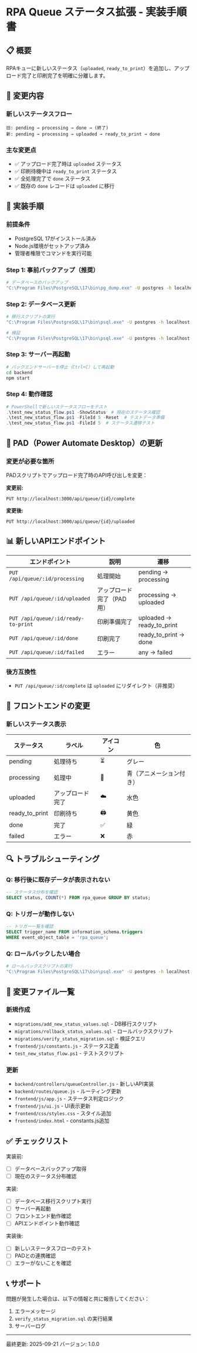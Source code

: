 # RPA Queue ステータス拡張 - 実装手順書

## 📋 概要
RPAキューに新しいステータス（`uploaded`, `ready_to_print`）を追加し、アップロード完了と印刷完了を明確に分離します。

## 🎯 変更内容

### 新しいステータスフロー
```
旧: pending → processing → done → (終了)
新: pending → processing → uploaded → ready_to_print → done
```

### 主な変更点
- ✅ アップロード完了時は `uploaded` ステータス
- ✅ 印刷待機中は `ready_to_print` ステータス
- ✅ 全処理完了で `done` ステータス
- ✅ 既存の `done` レコードは `uploaded` に移行

## 🚀 実装手順

### 前提条件
- PostgreSQL 17がインストール済み
- Node.js環境がセットアップ済み
- 管理者権限でコマンドを実行可能

### Step 1: 事前バックアップ（推奨）
```bash
# データベースのバックアップ
"C:\Program Files\PostgreSQL\17\bin\pg_dump.exe" -U postgres -h localhost -d ageagekun -w > backup_before_status_change.sql
```

### Step 2: データベース更新
```bash
# 移行スクリプトの実行
"C:\Program Files\PostgreSQL\17\bin\psql.exe" -U postgres -h localhost -d ageagekun -w -f migrations\add_new_status_values.sql

# 検証
"C:\Program Files\PostgreSQL\17\bin\psql.exe" -U postgres -h localhost -d ageagekun -w -f migrations\verify_status_migration.sql
```

### Step 3: サーバー再起動
```bash
# バックエンドサーバーを停止（Ctrl+C）して再起動
cd backend
npm start
```

### Step 4: 動作確認
```powershell
# PowerShellで新しいステータスフローをテスト
.\test_new_status_flow.ps1 -ShowStatus  # 現在のステータス確認
.\test_new_status_flow.ps1 -FileId 5 -Reset  # テストデータ準備
.\test_new_status_flow.ps1 -FileId 5  # ステータス遷移テスト
```

## 🔄 PAD（Power Automate Desktop）の更新

### 変更が必要な箇所
PADスクリプトでアップロード完了時のAPI呼び出しを変更：

**変更前:**
```
PUT http://localhost:3000/api/queue/{id}/complete
```

**変更後:**
```
PUT http://localhost:3000/api/queue/{id}/uploaded
```

## 📊 新しいAPIエンドポイント

| エンドポイント | 説明 | 遷移 |
|--------------|------|------|
| `PUT /api/queue/:id/processing` | 処理開始 | pending → processing |
| `PUT /api/queue/:id/uploaded` | アップロード完了（PAD用） | processing → uploaded |
| `PUT /api/queue/:id/ready-to-print` | 印刷準備完了 | uploaded → ready_to_print |
| `PUT /api/queue/:id/done` | 印刷完了 | ready_to_print → done |
| `PUT /api/queue/:id/failed` | エラー | any → failed |

### 後方互換性
- `PUT /api/queue/:id/complete` は `uploaded` にリダイレクト（非推奨）

## 🎨 フロントエンドの変更

### 新しいステータス表示
| ステータス | ラベル | アイコン | 色 |
|-----------|--------|---------|-----|
| pending | 処理待ち | ⏳ | グレー |
| processing | 処理中 | 🔄 | 青（アニメーション付き） |
| uploaded | アップロード完了 | ☁️ | 水色 |
| ready_to_print | 印刷待ち | 🖨️ | 黄色 |
| done | 完了 | ✅ | 緑 |
| failed | エラー | ❌ | 赤 |

## 🔍 トラブルシューティング

### Q: 移行後に既存データが表示されない
```sql
-- ステータス分布を確認
SELECT status, COUNT(*) FROM rpa_queue GROUP BY status;
```

### Q: トリガーが動作しない
```sql
-- トリガー一覧を確認
SELECT trigger_name FROM information_schema.triggers
WHERE event_object_table = 'rpa_queue';
```

### Q: ロールバックしたい場合
```bash
# ロールバックスクリプトの実行
"C:\Program Files\PostgreSQL\17\bin\psql.exe" -U postgres -h localhost -d ageagekun -w -f migrations\rollback_status_values.sql
```

## 📝 変更ファイル一覧

### 新規作成
- `migrations/add_new_status_values.sql` - DB移行スクリプト
- `migrations/rollback_status_values.sql` - ロールバックスクリプト
- `migrations/verify_status_migration.sql` - 検証クエリ
- `frontend/js/constants.js` - ステータス定義
- `test_new_status_flow.ps1` - テストスクリプト

### 更新
- `backend/controllers/queueController.js` - 新しいAPI実装
- `backend/routes/queue.js` - ルーティング更新
- `frontend/js/app.js` - ステータス判定ロジック
- `frontend/js/ui.js` - UI表示更新
- `frontend/css/styles.css` - スタイル追加
- `frontend/index.html` - constants.js追加

## ✅ チェックリスト

実装前:
- [ ] データベースバックアップ取得
- [ ] 現在のステータス分布確認

実装:
- [ ] データベース移行スクリプト実行
- [ ] サーバー再起動
- [ ] フロントエンド動作確認
- [ ] APIエンドポイント動作確認

実装後:
- [ ] 新しいステータスフローのテスト
- [ ] PADとの連携確認
- [ ] エラーがないことを確認

## 📞 サポート

問題が発生した場合は、以下の情報と共に報告してください：
1. エラーメッセージ
2. `verify_status_migration.sql` の実行結果
3. サーバーログ

---

最終更新: 2025-09-21
バージョン: 1.0.0